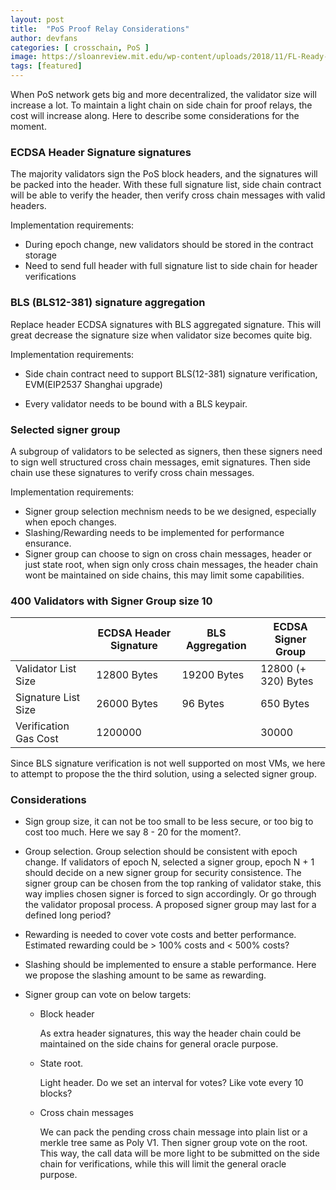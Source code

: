 ```yaml
---
layout: post
title:  "PoS Proof Relay Considerations"
author: devfans
categories: [ crosschain, PoS ]
image: https://sloanreview.mit.edu/wp-content/uploads/2018/11/FL-Ready-Trust-Leadership-2400-300x300.jpg
tags: [featured]
---
```


When PoS network gets big and more decentralized, the validator size will increase a lot. To maintain a light chain on side chain for proof relays, the cost will increase along. Here to describe some considerations for the moment.



### ECDSA Header Signature signatures

The majority validators sign the PoS block headers, and the signatures will be packed into the header. With these full signature list, side chain contract will be able to verify the header, then verify cross chain messages with valid headers.

Implementation requirements:

- During epoch change, new validators should be stored in the contract storage
- Need to send full header with full signature list to side chain for header verifications



### BLS (BLS12-381) signature aggregation

Replace header ECDSA signatures with BLS aggregated signature. This will great decrease the signature size when validator size becomes quite big.

Implementation requirements:

- Side chain contract need to support BLS(12-381) signature verification, EVM(EIP2537 Shanghai upgrade)

- Every validator needs to be bound with a BLS keypair.

  

### Selected signer group

A subgroup of validators to be selected as signers, then these signers need to sign well structured cross chain messages, emit signatures. Then side chain use these signatures to verify cross chain messages.

Implementation requirements:

- Signer group selection mechnism needs to be we designed, especially when epoch changes.
- Slashing/Rewarding needs to be implemented for performance ensurance.
- Signer group can choose to sign on cross chain messages, header or just state root, when sign only cross chain messages, the header chain wont be maintained on side chains, this may limit some capabilities.



### 400 Validators with Signer Group size 10

|                       | ECDSA Header Signature | BLS Aggregation | ECDSA Signer Group  |
| --------------------- | ---------------------- | --------------- | ------------------- |
| Validator List Size   | 12800 Bytes            | 19200 Bytes     | 12800 (+ 320) Bytes |
| Signature List Size   | 26000 Bytes            | 96 Bytes        | 650 Bytes           |
| Verification Gas Cost | 1200000                |                 | 30000               |



Since BLS signature verification is not well supported on most VMs, we here to attempt to propose the the third solution, using a selected signer group.

### Considerations

- Sign group size, it can not be too small to be less secure, or too big to cost too much. Here we say 8 - 20 for the moment?.

- Group selection. Group selection should be consistent with epoch change. If validators of epoch N, selected a signer group, epoch N + 1 should decide on a new signer group for security consistence. The signer group can be chosen from the top ranking of validator stake, this way implies chosen signer is forced to sign accordingly. Or go through the validator proposal process. A proposed signer group may last for a defined long period?

- Rewarding is needed to cover vote costs and better performance. Estimated rewarding could be > 100% costs and < 500% costs?

- Slashing should be implemented to ensure a stable performance. Here we propose the slashing amount to be same as rewarding.

- Signer group can vote on below targets:

  - Block header

    As extra header signatures, this way the header chain could be maintained on the side chains for general oracle purpose.

  - State root.

    Light header. Do we set an interval for votes? Like vote every 10 blocks?

  - Cross chain messages

    We can pack the pending cross chain message into plain list or a merkle tree same as Poly V1. Then signer group vote on the root. This way, the call data will be more light to be submitted on the side chain for verifications, while this will limit the general oracle purpose.











